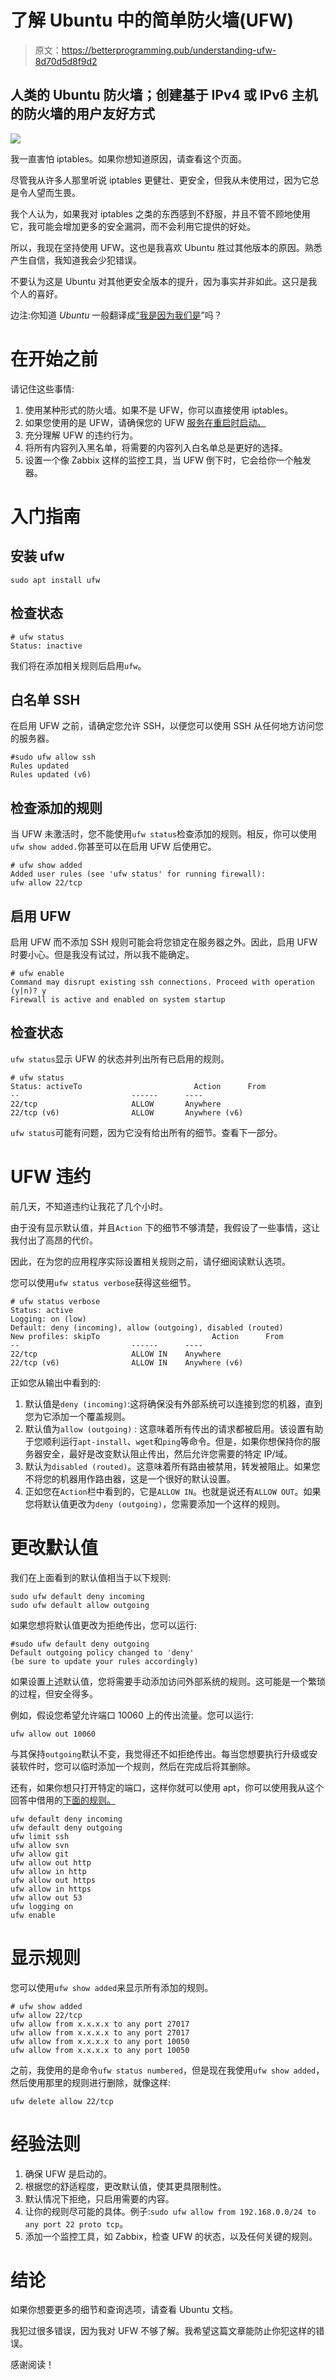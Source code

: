 # 了解 Ubuntu 中的简单防火墙(UFW)

> 原文：<https://betterprogramming.pub/understanding-ufw-8d70d5d8f9d2>

## 人类的 Ubuntu 防火墙；创建基于 IPv4 或 IPv6 主机的防火墙的用户友好方式

![](img/966a7ef4fb6a5e5c044ee4c052b89552.png)

我一直害怕 iptables。如果你想知道原因，请查看这个页面。

尽管我从许多人那里听说 iptables 更健壮、更安全，但我从未使用过，因为它总是令人望而生畏。

我个人认为，如果我对 iptables 之类的东西感到不舒服，并且不管不顾地使用它，我可能会增加更多的安全漏洞，而不会利用它提供的好处。

所以，我现在坚持使用 UFW。这也是我喜欢 Ubuntu 胜过其他版本的原因。熟悉产生自信，我知道我会少犯错误。

不要认为这是 Ubuntu 对其他更安全版本的提升，因为事实并非如此。这只是我个人的喜好。

边注:你知道 *Ubuntu* 一般翻译成[“我是因为我们是](https://en.wikipedia.org/wiki/Ubuntu_philosophy)”吗？

# 在开始之前

请记住这些事情:

1.  使用某种形式的防火墙。如果不是 UFW，你可以直接使用 iptables。
2.  如果您使用的是 UFW，请确保您的 UFW [服务在重启时启动。](https://medium.com/@gokulnk/linux-systemctl-46bd0a11e27b)
3.  充分理解 UFW 的违约行为。
4.  将所有内容列入黑名单，将需要的内容列入白名单总是更好的选择。
5.  设置一个像 Zabbix 这样的监控工具，当 UFW 倒下时，它会给你一个触发器。

# 入门指南

## 安装 ufw

```
sudo apt install ufw
```

## 检查状态

```
# ufw status
Status: inactive
```

我们将在添加相关规则后启用`ufw`。

## **白名单** SSH

在启用 UFW 之前，请确定您允许 SSH，以便您可以使用 SSH 从任何地方访问您的服务器。

```
#sudo ufw allow ssh
Rules updated
Rules updated (v6)
```

## 检查添加的规则

当 UFW 未激活时，您不能使用`ufw status`检查添加的规则。相反，你可以使用`ufw show added.`你甚至可以在启用 UFW 后使用它。

```
# ufw show added
Added user rules (see 'ufw status' for running firewall):
ufw allow 22/tcp
```

## 启用 UFW

启用 UFW 而不添加 SSH 规则可能会将您锁定在服务器之外。因此，启用 UFW 时要小心。但是我没有试过，所以我不能确定。

```
# ufw enable
Command may disrupt existing ssh connections. Proceed with operation (y|n)? y
Firewall is active and enabled on system startup
```

## 检查状态

`ufw status`显示 UFW 的状态并列出所有已启用的规则。

```
# ufw status
Status: activeTo                         Action      From
--                         ------      ----
22/tcp                     ALLOW       Anywhere
22/tcp (v6)                ALLOW       Anywhere (v6)
```

`ufw status`可能有问题，因为它没有给出所有的细节。查看下一部分。

# UFW 违约

前几天，不知道违约让我花了几个小时。

由于没有显示默认值，并且`Action` 下的细节不够清楚，我假设了一些事情，这让我付出了高昂的代价。

因此，在为您的应用程序实际设置相关规则之前，请仔细阅读默认选项。

您可以使用`ufw status verbose`获得这些细节。

```
# ufw status verbose
Status: active
Logging: on (low)
Default: deny (incoming), allow (outgoing), disabled (routed)
New profiles: skipTo                         Action      From
--                         ------      ----
22/tcp                     ALLOW IN    Anywhere
22/tcp (v6)                ALLOW IN    Anywhere (v6)
```

正如您从输出中看到的:

1.  默认值是`deny (incoming)`:这将确保没有外部系统可以连接到您的机器，直到您为它添加一个覆盖规则。
2.  默认值为`allow (outgoing)` : 这意味着所有传出的请求都被启用。该设置有助于您顺利运行`apt-install`、`wget`和`ping`等命令。但是，如果你想保持你的服务器安全，最好是改变默认阻止传出，然后允许您需要的特定 IP/域。
3.  默认为`disabled (routed)`。这意味着所有路由被禁用，转发被阻止。如果您不将您的机器用作路由器，这是一个很好的默认设置。
4.  正如您在`Action`栏中看到的，它是`ALLOW IN`。也就是说还有`ALLOW OUT`。如果您将默认值更改为`deny (outgoing)`，您需要添加一个这样的规则。

# 更改默认值

我们在上面看到的默认值相当于以下规则:

```
sudo ufw default deny incoming
sudo ufw default allow outgoing
```

如果您想将默认值更改为拒绝传出，您可以运行:

```
#sudo ufw default deny outgoing
Default outgoing policy changed to 'deny'
(be sure to update your rules accordingly)
```

如果设置上述默认值，您将需要手动添加访问外部系统的规则。这可能是一个繁琐的过程，但安全得多。

例如，假设您希望允许端口 10060 上的传出流量。您可以运行:

```
ufw allow out 10060
```

与其保持`outgoing`默认不变，我觉得还不如拒绝传出。每当您想要执行升级或安装软件时，您可以临时添加一个规则，然后在完成后将其删除。

还有，如果你想只打开特定的端口，这样你就可以使用 apt，你可以使用我从这个回答中借用的[下面的规则。](https://serverfault.com/questions/468907/ufw-blocking-apt/736775#736775)

```
ufw default deny incoming
ufw default deny outgoing
ufw limit ssh
ufw allow svn
ufw allow git
ufw allow out http
ufw allow in http 
ufw allow out https
ufw allow in https
ufw allow out 53
ufw logging on
ufw enable
```

# 显示规则

您可以使用`ufw show added`来显示所有添加的规则。

```
# ufw show added
ufw allow 22/tcp
ufw allow from x.x.x.x to any port 27017
ufw allow from x.x.x.x to any port 27017
ufw allow from x.x.x.x to any port 10050
ufw allow from x.x.x.x to any port 10050
```

之前，我使用的是命令`ufw status numbered`，但是现在我使用`ufw show added`，然后使用那里的规则进行删除，就像这样:

```
ufw delete allow 22/tcp
```

# 经验法则

1.  确保 UFW 是启动的。
2.  根据您的舒适程度，更改默认值，使其更具限制性。
3.  默认情况下拒绝，只启用需要的内容。
4.  让你的规则尽可能的具体。例子:`sudo ufw allow from 192.168.0.0/24 to any port 22 proto tcp`。
5.  添加一个监控工具，如 Zabbix，检查 UFW 的状态，以及任何关键的规则。

# 结论

如果你想要更多的细节和查询选项，请查看 Ubuntu 文档。

我犯过很多错误，因为我对 UFW 不够了解。我希望这篇文章能防止你犯这样的错误。

感谢阅读！
